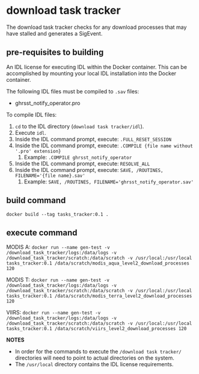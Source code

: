 # download task tracker

The download task tracker checks for any download processes that may have stalled and generates a SigEvent.

## pre-requisites to building

An IDL license for executing IDL within the Docker container. This can be accomplished by mounting your local IDL installation into the Docker container.

The following IDL files must be compiled to `.sav` files:
- ghrsst_notify_operator.pro

To compile IDL files:
1. `cd` to the IDL directory (`download task tracker/idl`).
2. Execute `idl`.
3. Inside the IDL command prompt, execute: `.FULL_RESET_SESSION`
4. Inside the IDL command prompt, execute: `.COMPILE {file name without '.pro' extension}` 
    1. Example: `.COMPILE ghrsst_notify_operator`
5. Inside the IDL command prompt, execute: `RESOLVE_ALL`
6. Inside the IDL command prompt, execute: `SAVE, /ROUTINES, FILENAME='{file name}.sav'`
    1. Example: `SAVE, /ROUTINES, FILENAME='ghrsst_notify_operator.sav'`

## build command

`docker build --tag tasks_tracker:0.1 . `

## execute command

MODIS A: 
`docker run --name gen-test -v /download_task_tracker/logs:/data/logs -v /download_task_tracker/scratch:/data/scratch -v /usr/local:/usr/local tasks_tracker:0.1 /data/scratch/modis_aqua_level2_download_processes 120`

MODIS T: 
`docker run --name gen-test -v /download_task_tracker/logs:/data/logs -v /download_task_tracker/scratch:/data/scratch -v /usr/local:/usr/local tasks_tracker:0.1 /data/scratch/modis_terra_level2_download_processes 120`

VIIRS: 
`docker run --name gen-test -v /download_task_tracker/logs:/data/logs -v /download_task_tracker/scratch:/data/scratch -v /usr/local:/usr/local tasks_tracker:0.1 /data/scratch/viirs_level2_download_processes 120`

**NOTES**
- In order for the commands to execute the `/download task tracker/` directories will need to point to actual directories on the system.
- The `/usr/local` directory contains the IDL license requirements.
